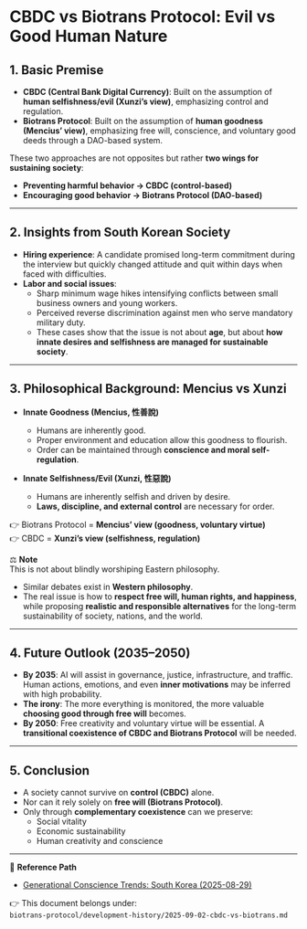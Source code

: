# CBDC vs Biotrans Protocol: Evil vs Good Human Nature

## 1. Basic Premise
- **CBDC (Central Bank Digital Currency)**: Built on the assumption of **human selfishness/evil (Xunzi’s view)**, emphasizing control and regulation.  
- **Biotrans Protocol**: Built on the assumption of **human goodness (Mencius’ view)**, emphasizing free will, conscience, and voluntary good deeds through a DAO-based system.  

These two approaches are not opposites but rather **two wings for sustaining society**:  
- **Preventing harmful behavior → CBDC (control-based)**  
- **Encouraging good behavior → Biotrans Protocol (DAO-based)**  

---

## 2. Insights from South Korean Society
- **Hiring experience**: A candidate promised long-term commitment during the interview but quickly changed attitude and quit within days when faced with difficulties.  
- **Labor and social issues**:  
  - Sharp minimum wage hikes intensifying conflicts between small business owners and young workers.  
  - Perceived reverse discrimination against men who serve mandatory military duty.  
  - These cases show that the issue is not about **age**, but about **how innate desires and selfishness are managed for sustainable society**.  

---

## 3. Philosophical Background: Mencius vs Xunzi
- **Innate Goodness (Mencius, 性善說)**  
  - Humans are inherently good.  
  - Proper environment and education allow this goodness to flourish.  
  - Order can be maintained through **conscience and moral self-regulation**.  

- **Innate Selfishness/Evil (Xunzi, 性惡說)**  
  - Humans are inherently selfish and driven by desire.  
  - **Laws, discipline, and external control** are necessary for order.  

👉 Biotrans Protocol = **Mencius’ view (goodness, voluntary virtue)**  
👉 CBDC = **Xunzi’s view (selfishness, regulation)**  

⚖️ **Note**  
This is not about blindly worshiping Eastern philosophy.  
- Similar debates exist in **Western philosophy**.  
- The real issue is how to **respect free will, human rights, and happiness**, while proposing **realistic and responsible alternatives** for the long-term sustainability of society, nations, and the world.  

---

## 4. Future Outlook (2035–2050)
- **By 2035**: AI will assist in governance, justice, infrastructure, and traffic. Human actions, emotions, and even **inner motivations** may be inferred with high probability.  
- **The irony**: The more everything is monitored, the more valuable **choosing good through free will** becomes.  
- **By 2050**: Free creativity and voluntary virtue will be essential. A **transitional coexistence of CBDC and Biotrans Protocol** will be needed.  

---

## 5. Conclusion
- A society cannot survive on **control (CBDC)** alone.  
- Nor can it rely solely on **free will (Biotrans Protocol)**.  
- Only through **complementary coexistence** can we preserve:  
  - Social vitality  
  - Economic sustainability  
  - Human creativity and conscience  

---

📌 **Reference Path**  
- [Generational Conscience Trends: South Korea (2025-08-29)](biotrans-protocol/development-history/2025-08-29-generational-conscience-trends-south-korea.md)  

👉 This document belongs under:  
`biotrans-protocol/development-history/2025-09-02-cbdc-vs-biotrans.md`  
